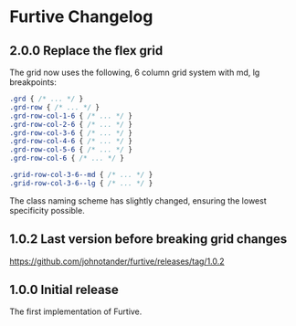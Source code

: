 # Furtive Changelog

## 2.0.0 Replace the flex grid

The grid now uses the following, 6 column grid system with md, lg breakpoints:

```scss
.grd { /* ... */ }
.grd-row { /* ... */ }
.grd-row-col-1-6 { /* ... */ }
.grd-row-col-2-6 { /* ... */ }
.grd-row-col-3-6 { /* ... */ }
.grd-row-col-4-6 { /* ... */ }
.grd-row-col-5-6 { /* ... */ }
.grd-row-col-6 { /* ... */ }

.grid-row-col-3-6--md { /* ... */ }
.grid-row-col-3-6--lg { /* ... */ }
```

The class naming scheme has slightly changed, ensuring the lowest specificity possible.

## 1.0.2 Last version before breaking grid changes

<https://github.com/johnotander/furtive/releases/tag/1.0.2>

## 1.0.0 Initial release

The first implementation of Furtive.
